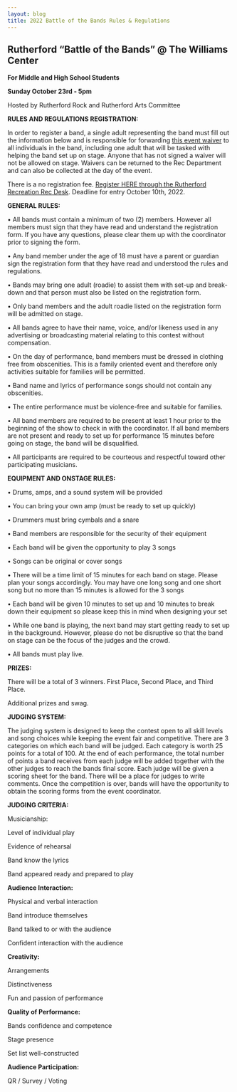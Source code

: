 ```yaml
---
layout: blog
title: 2022 Battle of the Bands Rules & Regulations 
---
```


## Rutherford  “Battle of the Bands” @ The Williams Center 

**For Middle and High School Students**

**Sunday October 23rd - 5pm**

Hosted by Rutherford Rock and Rutherford Arts Committee

**RULES AND REGULATIONS REGISTRATION:**


In order to register a band, a single adult representing the band must fill out the information below and is responsible for forwarding [this event waiver](https://storage.googleapis.com/static.rutherford-nj.com/committees/arts/RAC_BattleoftheBands_Waiver.pdf) to all individuals in the band, including one adult that will be tasked with helping the band set up on stage.  Anyone that has not signed a waiver will not be allowed on stage.  Waivers can be returned to the Rec Department and can also be collected at the day of the event.


There is a no registration fee.  [Register HERE through the Rutherford Recreation Rec Desk](https://rutherfordnj.recdesk.com/Community/Program/Detail?programId=395).  Deadline for entry October 10th, 2022.


**GENERAL RULES:**

• All bands must contain a minimum of two (2) members. However all members must
sign that they have read and understand the registration form. If you have any questions, please clear them up with the coordinator prior to signing the form.

• Any band member under the age of 18 must have a parent or guardian sign the
registration form that they have read and understood the rules and regulations.

• Bands may bring one adult (roadie) to assist them with set-up and break-down and that person must also be listed on the registration form.

•	Only band members and the adult roadie listed on the registration form will be admitted on stage. 

•	All bands agree to have their name, voice, and/or likeness used in any advertising or broadcasting material relating to this contest without compensation.

•	On the day of performance, band members must be dressed in clothing free from obscenities. This is a family oriented event and therefore only activities suitable for families will be permitted.

•	Band name and lyrics of performance songs should not contain any obscenities. 

•	The entire performance must be violence-free and suitable for families.

• All band members are required to be present at least 1 hour prior to the beginning of the show
to check in with the coordinator. If all band members are not present and ready to set
up for performance 15 minutes before going on stage, the band will be disqualified.

• All participants are required to be courteous and respectful toward other participating musicians.

**EQUIPMENT AND ONSTAGE RULES:**

•	Drums, amps, and a sound system will be provided

•	You can bring your own amp (must be ready to set up quickly)

•	Drummers must bring cymbals and a snare

• Band members are responsible for the security of their equipment

• Each band will be given the opportunity to play 3 songs

•	Songs can be original or cover songs

•	 There will be a time limit of 15 minutes for each band on stage. Please plan your
songs accordingly. You may have one long song and one short song but no more than 15
minutes is allowed for the 3 songs

• Each band will be given 10 minutes to set up and 10 minutes to break down their
equipment so please keep this in mind when designing your set

• While one band is playing, the next band may start getting ready to set up in the
background. However, please do not be disruptive so that the band on stage can be the
focus of the judges and the crowd.

•	All bands must play live.

**PRIZES:**

There will be a total of 3 winners. First Place, Second Place, and Third Place.

Additional prizes and swag.


**JUDGING SYSTEM:**

The judging system is designed to keep the contest open to all skill levels and song choices while keeping the event fair and competitive.
There are 3 categories on which each band will be judged. Each category is worth 25 points for a total of 100. At the end of each performance, the total number of points a band receives from each judge will be added together with the other judges to reach the bands final score.
Each judge will be given a scoring sheet for the band. There will be a place for judges to write comments. Once the competition is over, bands will have the opportunity to obtain the scoring forms from the event coordinator.


**JUDGING CRITERIA:**

Musicianship:

Level of individual play

Evidence of rehearsal 

Band know the lyrics

Band appeared ready and prepared to play

**Audience Interaction:**

Physical and verbal interaction

Band introduce themselves

Band talked to or with the audience

Confident interaction with the audience

**Creativity:**

Arrangements

Distinctiveness 

Fun and passion of performance

**Quality of Performance:**

Bands confidence and competence

Stage presence

Set list well-constructed

**Audience Participation:** 

QR / Survey / Voting


